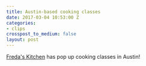 ```yaml
---
title: Austin-based cooking classes
date: 2017-03-04 10:53:00 Z
categories:
- clips
crosspost_to_medium: false
layout: post
---
```


[Freda's Kitchen](https://fredaskitchen.com/collections/pop-up-cooking-classes) has pop up cooking classes in Austin!